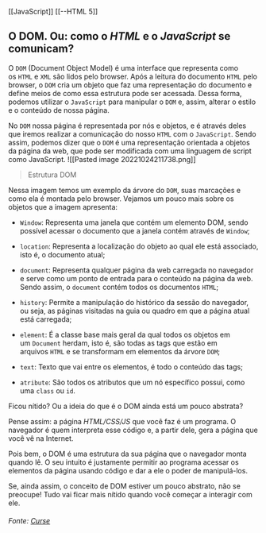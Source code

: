 [[JavaScript]]
[[--HTML 5]]

## O DOM. Ou: como o _HTML_ e o _JavaScript_ se comunicam?

O `DOM` (Document Object Model) é uma interface que representa como os `HTML` e `XML` são lidos pelo browser. Após a leitura do documento `HTML` pelo browser, o `DOM` cria um objeto que faz uma representação do documento e define meios de como essa estrutura pode ser acessada. Dessa forma, podemos utilizar o `JavaScript` para manipular o `DOM` e, assim, alterar o estilo e o conteúdo de nossa página.

No `DOM` nossa página é representada por nós e objetos, e é através deles que iremos realizar a comunicação do nosso `HTML` com o `JavaScript`. Sendo assim, podemos dizer que o `DOM` é uma representação orientada a objetos da página da web, que pode ser modificada com uma linguagem de script como JavaScript.
![[Pasted image 20221024211738.png]]
> Estrutura DOM

Nessa imagem temos um exemplo da árvore do `DOM`, suas marcações e como ela é montada pelo browser. Vejamos um pouco mais sobre os objetos que a imagem apresenta:

-   `Window`: Representa uma janela que contém um elemento DOM, sendo possível acessar o documento que a janela contém através de `Window`;
    
-   `location`: Representa a localização do objeto ao qual ele está associado, isto é, o documento atual;
    
-   `document`: Representa qualquer página da web carregada no navegador e serve como um ponto de entrada para o conteúdo na página da web. Sendo assim, o `document` contém todos os documentos `HTML`;
    
-   `history`: Permite a manipulação do histórico da sessão do navegador, ou seja, as páginas visitadas na guia ou quadro em que a página atual está carregada;
    
-   `element`: É a classe base mais geral da qual todos os objetos em um `Document` herdam, isto é, são todas as tags que estão em arquivos `HTML` e se transformam em elementos da árvore `DOM`;
    
-   `text`: Texto que vai entre os elementos, é todo o conteúdo das tags;
    
-   `atribute`: São todos os atributos que um nó específico possui, como uma `class` ou `id`.
    

Ficou nítido? Ou a ideia do que é o DOM ainda está um pouco abstrata?

Pense assim: a página _HTML/CSS/JS_ que você faz é um programa. O navegador é quem interpreta esse código e, a partir dele, gera a página que você vê na Internet.

Pois bem, o DOM é uma estrutura da sua página que o navegador monta quando lê. O seu intuito é justamente permitir ao programa acessar os elementos da página usando código e dar a ele o poder de manipulá-los.

Se, ainda assim, o conceito de DOM estiver um pouco abstrato, não se preocupe! Tudo vai ficar mais nítido quando você começar a interagir com ele.


###### Fonte: [Curse](https://app.betrybe.com/learn/course/5e938f69-6e32-43b3-9685-c936530fd326/module/fc998c60-386e-46bc-83ca-4269beb17e17/section/d8690b8d-eaa4-4344-997c-cd1a2674076f/day/859613ad-86a2-42f2-ab66-2264d723686f/lesson/c5ed1d4b-1a63-426e-a638-861e60f0a352)
